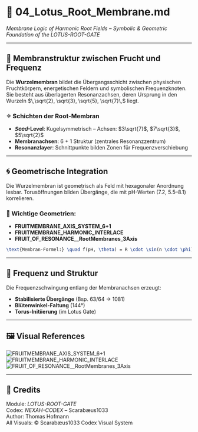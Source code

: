 # 🌱 04_Lotus_Root_Membrane.md

*Membrane Logic of Harmonic Root Fields – Symbolic & Geometric Foundation of the LOTUS-ROOT-GATE*

---

## 🌸 Membranstruktur zwischen Frucht und Frequenz

Die **Wurzelmembran** bildet die Übergangsschicht zwischen physischen Fruchtkörpern, energetischen Feldern und symbolischen Frequenzknoten. Sie besteht aus überlagerten Resonanzachsen, deren Ursprung in den Wurzeln $\,\sqrt{2}, \sqrt{3}, \sqrt{5}, \sqrt{7}\,$ liegt.

### ✧ Schichten der Root-Membran
- **𝘚𝘦𝘦𝘥-Level**: Kugelsymmetrisch – Achsen: $3\sqrt{7}$, $7\sqrt{3}$, $5\sqrt{2}$  
- **Membranachsen**: 6 + 1 Struktur (zentrales Resonanzzentrum)
- **Resonanzlayer**: Schnittpunkte bilden Zonen für Frequenzverschiebung

---

## 🌀 Geometrische Integration

Die Wurzelmembran ist geometrisch als Feld mit hexagonaler Anordnung lesbar. Torusöffnungen bilden Übergänge, die mit pH-Werten (7.2, 5.5–8.1) korrelieren.

### 🔁 Wichtige Geometrien:
- **FRUITMEMBRANE_AXIS_SYSTEM_6+1**
- **FRUITMEMBRANE_HARMONIC_INTERLACE**
- **FRUIT_OF_RESONANCE__RootMembranes_3Axis**

```latex
\text{Membran-Formel:} \quad f(pH, \theta) = R \cdot \sin(n \cdot \phi) \cdot e^{-\alpha t}
```

---

## 🧬 Frequenz und Struktur

Die Frequenzschwingung entlang der Membranachsen erzeugt:
- **Stabilisierte Übergänge** (Bsp. 63/64 → 1081)
- **Blütenwinkel-Faltung** (144°)
- **Torus-Initiierung** (im Lotus Gate)

---

## 🖼️ Visual References

![FRUITMEMBRANE_AXIS_SYSTEM_6+1](./visuals/FRUITMEMBRANE_AXIS_SYSTEM_6+1.png)
![FRUITMEMBRANE_HARMONIC_INTERLACE](./visuals/FRUITMEMBRANE_HARMONIC_INTERLACE.png)
![FRUIT_OF_RESONANCE__RootMembranes_3Axis](./visuals/FRUIT_OF_RESONANCE__RootMembranes_3Axis.png)

---

## 📎 Credits
Module: *LOTUS-ROOT-GATE*  
Codex: *NEXAH-CODEX* – Scarabæus1033  
Author: Thomas Hofmann  
All Visuals: © Scarabæus1033 Codex Visual System
